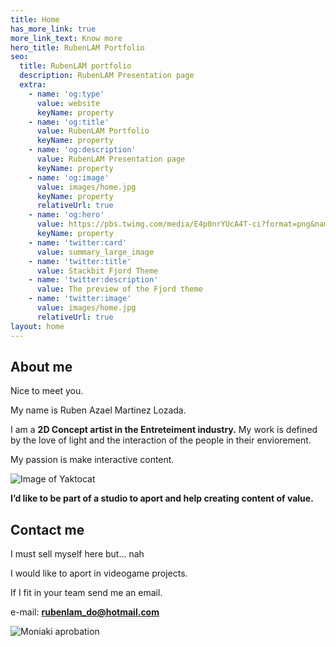 ```yaml
---
title: Home
has_more_link: true
more_link_text: Know more
hero_title: RubenLAM Portfolio
seo:
  title: RubenLAM portfolio
  description: RubenLAM Presentation page
  extra:
    - name: 'og:type'
      value: website
      keyName: property
    - name: 'og:title'
      value: RubenLAM Portfolio
      keyName: property
    - name: 'og:description'
      value: RubenLAM Presentation page
      keyName: property
    - name: 'og:image'
      value: images/home.jpg
      keyName: property
      relativeUrl: true
    - name: 'og:hero'
      value: https://pbs.twimg.com/media/E4p0nrYUcA4T-ci?format=png&name=small
      keyName: property
    - name: 'twitter:card'
      value: summary_large_image
    - name: 'twitter:title'
      value: Stackbit Fjord Theme
    - name: 'twitter:description'
      value: The preview of the Fjord theme
    - name: 'twitter:image'
      value: images/home.jpg
      relativeUrl: true
layout: home
---
```


<div class="site-section about-me" >

## About me
  
<div class="about-me-details">
Nice to meet you.

My name is Ruben Azael Martinez Lozada.
  

I am a **2D Concept artist in the Entreteiment industry.**
My work is defined by the love of light and the interaction of the people in their enviorement.

My passion is make interactive content.
</div>
<div class="profile-container">

![Image of Yaktocat](https://i.imgur.com/wCeYtDE.jpg)</div>

**I’d like to be part of a studio to aport and help creating content of value.**
</div>

<div class="site-section contact-me">

## Contact me 
I must sell myself here but... nah

I would like to aport in videogame projects. 

If I fit in your team send me an email.

e-mail: **rubenlam_do@hotmail.com**

![Moniaki aprobation](https://i.imgur.com/ULeL22r.png)
</div>

